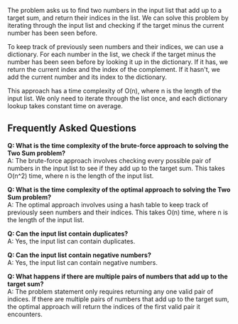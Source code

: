 The problem asks us to find two numbers in the input list that add up to a target sum, and return their indices in the list. We can solve this problem by iterating through the input list and checking if the target minus the current number has been seen before.

To keep track of previously seen numbers and their indices, we can use a dictionary. For each number in the list, we check if the target minus the number has been seen before by looking it up in the dictionary. If it has, we return the current index and the index of the complement. If it hasn't, we add the current number and its index to the dictionary.

This approach has a time complexity of O(n), where n is the length of the input list. We only need to iterate through the list once, and each dictionary lookup takes constant time on average.



## Frequently Asked Questions

**Q: What is the time complexity of the brute-force approach to solving the Two Sum problem?**  
A: The brute-force approach involves checking every possible pair of numbers in the input list to see if they add up to the target sum. This takes O(n^2) time, where n is the length of the input list.

**Q: What is the time complexity of the optimal approach to solving the Two Sum problem?**  
A: The optimal approach involves using a hash table to keep track of previously seen numbers and their indices. This takes O(n) time, where n is the length of the input list.

**Q: Can the input list contain duplicates?**  
A: Yes, the input list can contain duplicates.

**Q: Can the input list contain negative numbers?**  
A: Yes, the input list can contain negative numbers.

**Q: What happens if there are multiple pairs of numbers that add up to the target sum?**  
A: The problem statement only requires returning any one valid pair of indices. If there are multiple pairs of numbers that add up to the target sum, the optimal approach will return the indices of the first valid pair it encounters.
